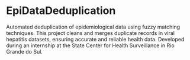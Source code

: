 # EpiDataDeduplication
Automated deduplication of epidemiological data using fuzzy matching techniques. This project cleans and merges duplicate records in viral hepatitis datasets, ensuring accurate and reliable health data. Developed during an internship at the State Center for Health Surveillance in Rio Grande do Sul.
